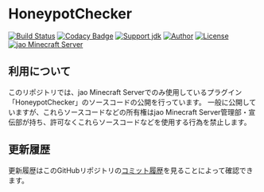 # HoneypotChecker
[![Build Status](https://travis-ci.org/jaoafa/HoneypotChecker.svg?branch=master)](https://travis-ci.org/jaoafa/HoneypotChecker)
[![Codacy Badge](https://api.codacy.com/project/badge/Grade/cc18d955661a4c3eb50ccae24863f293)](https://www.codacy.com/app/book000/HoneypotChecker?utm_source=github.com&amp;utm_medium=referral&amp;utm_content=jaoafa/HoneypotChecker&amp;utm_campaign=Badge_Grade)
[![Support jdk](https://img.shields.io/badge/Support%20jdk-oraclejdk8-red.svg)](https://img.shields.io)
[![Author](https://img.shields.io/badge/Author%20MinecraftID-mine__book000-orange.svg)](https://img.shields.io)
[![License](https://img.shields.io/badge/license-None-yellow.svg)](https://img.shields.io)  
[![jao Minecraft Server](https://raw.githubusercontent.com/jaoafa/jao-Minecraft-Server/master/logo/new_logo-421x97.png)](https://jaoafa.com)

## 利用について
このリポジトリでは、jao Minecraft Serverでのみ使用しているプラグイン「HoneypotChecker」のソースコードの公開を行っています。
一般に公開していますが、これらソースコードなどの所有権はjao Minecraft Server管理部・宣伝部が持ち、許可なくこれらソースコードなどを使用する行為を禁止します。

## 更新履歴
更新履歴はこのGitHubリポジトリの[コミット履歴](https://github.com/jaoafa/HoneypotChecker/commits/master)を見ることによって確認できます。
